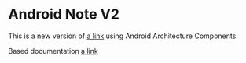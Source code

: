 # Android Note V2
This is a new version of [a link](https://github.com/StephaneC/AndroidCourses ) using Android Architecture Components.

Based documentation [a link](https://developer.android.com/topic/libraries/architecture/index.html)

